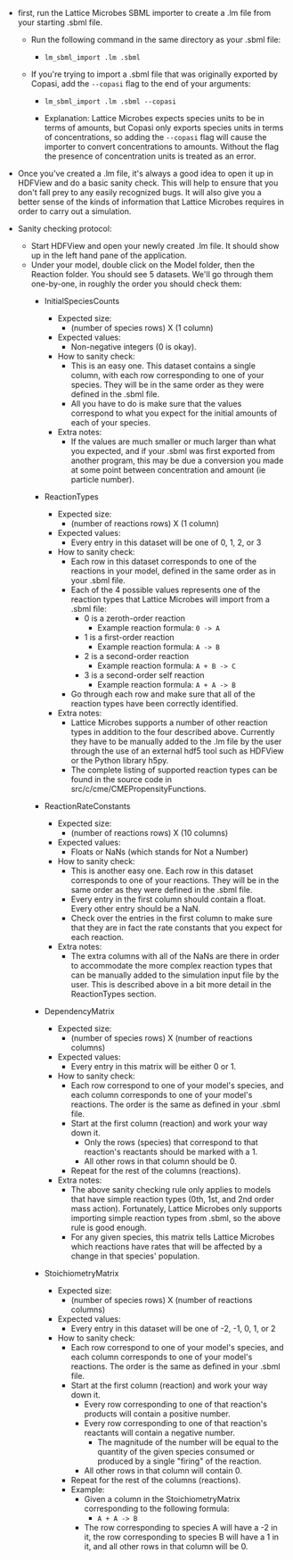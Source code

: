 - first, run the Lattice Microbes SBML importer to create a .lm file from your starting .sbml file.
    - Run the following command in the same directory as your .sbml file:
        - <pre><code>lm_sbml_import <your_model_file_name>.lm <your_model_file_name>.sbml</code></pre>
    - If you're trying to import a .sbml file that was originally exported by Copasi, add the `--copasi` flag to the end of your arguments:
        - <pre><code>lm_sbml_import <your_model_file_name>.lm <your_model_file_name>.sbml --copasi</code></pre>
        - Explanation: Lattice Microbes expects species units to be in terms of amounts, but Copasi only exports species units in terms of concentrations, so adding the `--copasi` flag will cause the importer to convert concentrations to amounts. Without the flag the presence of concentration units is treated as an error.

- Once you've created a .lm file, it's always a good idea to open it up in HDFView and do a basic sanity check. This will help to ensure that you don't fall prey to any easily recognized bugs. It will also give you a better sense of the kinds of information that Lattice Microbes requires in order to carry out a simulation.

- Sanity checking protocol:
    - Start HDFView and open your newly created .lm file. It should show up in the left hand pane of the application.
    - Under your model, double click on the Model folder, then the Reaction folder. You should see 5 datasets. We'll go through them one-by-one, in roughly the order you should check them:
        - InitialSpeciesCounts
            - Expected size:
                - (number of species rows) X (1 column)
            - Expected values:
                - Non-negative integers (0 is okay).
            - How to sanity check:
                - This is an easy one. This dataset contains a single column, with each row corresponding to one of your species. They will be in the same order as they were defined in the .sbml file.
                - All you have to do is make sure that the values correspond to what you expect for the initial amounts of each of your species.
            - Extra notes:
                - If the values are much smaller or much larger than what you expected, and if your .sbml was first exported from another program, this may be due a conversion you made at some point between concentration and amount (ie particle number).

        - ReactionTypes
            - Expected size:
                - (number of reactions rows) X (1 column)
            - Expected values:
                - Every entry in this dataset will be one of 0, 1, 2, or 3
            - How to sanity check:
                - Each row in this dataset corresponds to one of the reactions in your model, defined in the same order as in your .sbml file.
                - Each of the 4 possible values represents one of the reaction types that Lattice Microbes will import from a .sbml file:
                    - 0 is a zeroth-order reaction
                        - Example reaction formula: `0 -> A`
                    - 1 is a first-order reaction
                        - Example reaction formula: `A -> B`
                    - 2 is a second-order reaction
                        - Example reaction formula: `A + B -> C`
                    - 3 is a second-order self reaction
                        - Example reaction formula: `A + A -> B`
                - Go through each row and make sure that all of the reaction types have been correctly identified.
            - Extra notes:
                - Lattice Microbes supports a number of other reaction types in addition to the four described above. Currently they have to be manually added to the .lm file by the user through the use of an external hdf5 tool such as HDFView or the Python library h5py.
                - The complete listing of supported reaction types can be found in the source code in src/c/cme/CMEPropensityFunctions.

        - ReactionRateConstants
            - Expected size:
                - (number of reactions rows) X (10 columns)
            - Expected values:
                - Floats or NaNs (which stands for Not a Number)
            - How to sanity check:
                - This is another easy one. Each row in this dataset corresponds to one of your reactions. They will be in the same order as they were defined in the .sbml file.
                - Every entry in the first column should contain a float. Every other entry should be a NaN.
                - Check over the entries in the first column to make sure that they are in fact the rate constants that you expect for each reaction.
            - Extra notes:
                - The extra columns with all of the NaNs are there in order to accommodate the more complex reaction types that can be manually added to the simulation input file by the user. This is described above in a bit more detail in the ReactionTypes section.

        - DependencyMatrix
            - Expected size:
                - (number of species rows) X (number of reactions columns)
            - Expected values:
                - Every entry in this matrix will be either 0 or 1.
            - How to sanity check:
                - Each row correspond to one of your model's species, and each column corresponds to one of your model's reactions. The order is the same as defined in your .sbml file.
                - Start at the first column (reaction) and work your way down it.
                    - Only the rows (species) that correspond to that reaction's reactants should be marked with a 1.
                    - All other rows in that column should be 0.
                - Repeat for the rest of the columns (reactions).
            - Extra notes:
                - The above sanity checking rule only applies to models that have simple reaction types (0th, 1st, and 2nd order mass action). Fortunately, Lattice Microbes only supports importing simple reaction types from .sbml, so the above rule is good enough.
                - For any given species, this matrix tells Lattice Microbes which reactions have rates that will be affected by a change in that species' population.

        - StoichiometryMatrix
            - Expected size:
                - (number of species rows) X (number of reactions columns)
            - Expected values:
                - Every entry in this dataset will be one of -2, -1, 0, 1, or 2
            - How to sanity check:
                - Each row correspond to one of your model's species, and each column corresponds to one of your model's reactions. The order is the same as defined in your .sbml file.
                - Start at the first column (reaction) and work your way down it.
                    - Every row corresponding to one of that reaction's products will contain a positive number.
                    - Every row corresponding to one of that reaction's reactants will contain a negative number.
                        - The magnitude of the number will be equal to the quantity of the given species consumed or produced by a single "firing" of the reaction.
                    - All other rows in that column will contain 0.
                - Repeat for the rest of the columns (reactions).
                - Example:
                    - Given a column in the StoichiometryMatrix corresponding to the following formula:
                        - `A + A -> B`
                    - The row corresponding to species A will have a -2 in it, the row corresponding to species B will have a 1 in it, and all other rows in that column will be 0.